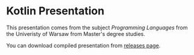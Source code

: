 # Kotlin Presentation

This presentation comes from the subject _Programming Languages_ from the Univeristy of Warsaw from Master's degree studies.

You can download compiled presentation from [releases page](https://github.com/avan1235/kotlin-presentation/releases).
